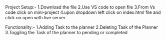 Project Setup:-
1.Download the file
2.Use VS code to open file
3.From Vs code click on mini-project
4.upon dropdown left click on index.html file and click on open with live server

Functionality:-
1.Adding Task to the planner
2.Deleting Task of the Planner
3.Toggling the Task of the planner to pending or completed
